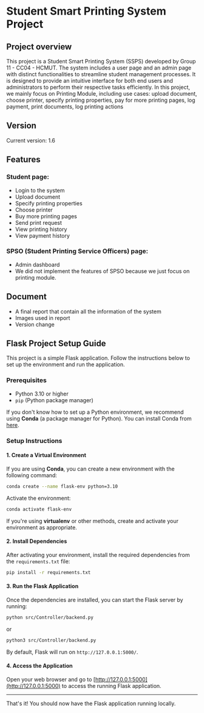 # Student Smart Printing System Project

## Project overview
This project is a Student Smart Printing System (SSPS) developed by Group 11 - CC04 - HCMUT. The system includes a user page and an admin page with distinct functionalities to streamline student management processes. It is designed to provide an intuitive interface for both end users and administrators to perform their respective tasks efficiently.
In this project, we mainly focus on Printing Module, including use cases: upload document, choose printer, specify printing properties, pay for more printing pages, log payment, print documents, log printing actions

## Version
Current version: 1.6

## Features
### Student page:
- Login to the system
- Upload document
- Specify printing properties
- Choose printer
- Buy more printing pages
- Send print request
- View printing history
- View payment history

### SPSO (Student Printing Service Officers) page:
- Admin dashboard
- We did not implement the features of SPSO because we just focus on printing module.

## Document
- A final report that contain all the information of the system
- Images used in report
- Version change

## Flask Project Setup Guide

This project is a simple Flask application. Follow the instructions below to set up the environment and run the application.

### Prerequisites

- Python 3.10 or higher
- `pip` (Python package manager)

If you don't know how to set up a Python environment, we recommend using **Conda** (a package manager for Python). You can install Conda from [here](https://docs.conda.io/projects/conda/en/latest/user-guide/install/index.html).

### Setup Instructions

#### 1. Create a Virtual Environment

If you are using **Conda**, you can create a new environment with the following command:

```bash
conda create --name flask-env python=3.10
```

Activate the environment:

```bash
conda activate flask-env
```

If you're using **virtualenv** or other methods, create and activate your environment as appropriate.

#### 2. Install Dependencies

After activating your environment, install the required dependencies from the `requirements.txt` file:

```bash
pip install -r requirements.txt
```

#### 3. Run the Flask Application

Once the dependencies are installed, you can start the Flask server by running:

```bash
python src/Controller/backend.py
```
or
```bash
python3 src/Controller/backend.py
```

By default, Flask will run on `http://127.0.0.1:5000/`.

#### 4. Access the Application

Open your web browser and go to [http://127.0.0.1:5000](http://127.0.0.1:5000) to access the running Flask application.

---

That's it! You should now have the Flask application running locally.
